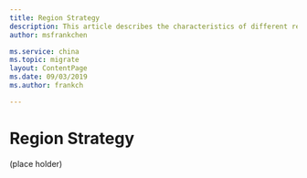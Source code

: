 ```yaml
---
title: Region Strategy
description: This article describes the characteristics of different regions of Azure China and can help you choose the applicable region for your company.(tbd)
author: msfrankchen

ms.service: china 
ms.topic: migrate
layout: ContentPage 
ms.date: 09/03/2019
ms.author: frankch

---
```



# Region Strategy
(place holder)
